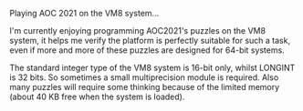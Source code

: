Playing AOC 2021 on the VM8 system...

I'm currently enjoying programming AOC2021's puzzles on the VM8 system, 
it helps me verify the platform is perfectly suitable for such a task, even if more and more of these puzzles are designed
for 64-bit systems.

The standard integer type of the VM8 system is 16-bit only, whilst LONGINT is 32 bits. So sometimes a small multiprecision module is required.
Also many puzzles will require some thinking because of the limited memory (about 40 KB free when the system is loaded).
